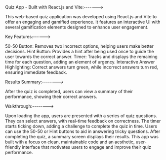 Quiz App - Built with React.js and Vite:------->

This web-based quiz application was developed using React.js and Vite to offer an engaging and gamified experience. 
It features an interactive UI with several gamification elements designed to enhance user engagement.

Key Features:------>

50-50 Button: Removes two incorrect options, helping users make better decisions.
Hint Button: Provides a hint after being used once to guide the user towards the correct answer.
Timer: Tracks and displays the remaining time for each question, adding an element of urgency.
Interactive Answer Highlighting: Correct answers turn green, while incorrect answers turn red, ensuring immediate feedback.

Results Summary:--------> 

After the quiz is completed, users can view a summary of their performance, showing their correct answers.

Walkthrough:-------->

Upon loading the app, users are presented with a series of quiz questions.
They can select answers, with real-time feedback on correctness.
The timer starts ticking down, adding a challenge to complete the quiz in time.
Users can use the 50-50 or Hint buttons to aid in answering tricky questions.
After completing the quiz, a summary screen displays their results.
This app was built with a focus on clean, maintainable code and an aesthetic, user-friendly interface that motivates users to engage and improve their quiz performance.
